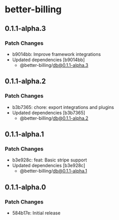 # better-billing

## 0.1.1-alpha.3

### Patch Changes

- b9014bb: Improve framework integrations
- Updated dependencies [b9014bb]
  - @better-billing/db@0.1.1-alpha.3

## 0.1.1-alpha.2

### Patch Changes

- b3b7365: chore: export integrations and plugins
- Updated dependencies [b3b7365]
  - @better-billing/db@0.1.1-alpha.2

## 0.1.1-alpha.1

### Patch Changes

- b3e928c: feat: Basic stripe support
- Updated dependencies [b3e928c]
  - @better-billing/db@0.1.1-alpha.1

## 0.1.1-alpha.0

### Patch Changes

- 584b17e: Initial release
